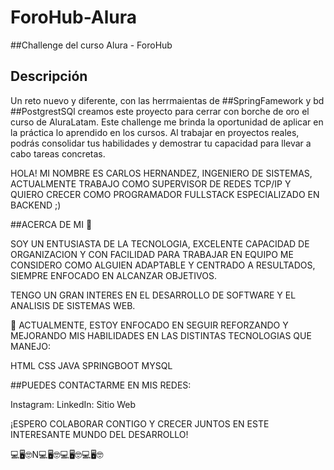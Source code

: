 # ForoHub-Alura

##Challenge del curso Alura - ForoHub

## Descripción
Un reto nuevo y diferente, con las herrmaientas de ##SpringFamework y bd ##PostgrestSQl creamos este proyecto para cerrar con borche de oro el curso de AluraLatam.
Este challenge me brinda la oportunidad de aplicar en la práctica lo aprendido en los cursos. Al trabajar en proyectos reales, podrás consolidar tus habilidades y demostrar tu capacidad para llevar a cabo tareas concretas.

HOLA! MI NOMBRE ES CARLOS HERNANDEZ, INGENIERO DE SISTEMAS, ACTUALMENTE TRABAJO COMO SUPERVISOR DE REDES TCP/IP Y QUIERO CRECER COMO PROGRAMADOR FULLSTACK ESPECIALIZADO EN BACKEND ;)

##ACERCA DE MI 👀

SOY UN ENTUSIASTA DE LA TECNOLOGIA, EXCELENTE CAPACIDAD DE ORGANIZACION Y CON FACILIDAD PARA TRABAJAR EN EQUIPO ME CONSIDERO COMO ALGUIEN ADAPTABLE Y CENTRADO A RESULTADOS, SIEMPRE ENFOCADO EN ALCANZAR OBJETIVOS.

TENGO UN GRAN INTERES EN EL DESARROLLO DE SOFTWARE Y EL ANALISIS DE SISTEMAS WEB.

🌱 ACTUALMENTE, ESTOY ENFOCADO EN SEGUIR REFORZANDO Y MEJORANDO MIS HABILIDADES EN LAS DISTINTAS TECNOLOGIAS QUE MANEJO:

HTML
CSS
JAVA
SPRINGBOOT
MYSQL


##PUEDES CONTACTARME EN MIS REDES:

Instagram: [](https://www.instagram.com/cnhg_dev)
LinkedIn: [](www.linkedin.com/in/carloshernandez-isc)
Sitio Web [](https://github.com/hgCar12/CNHG-SitioWeb)

¡ESPERO COLABORAR CONTIGO Y CRECER JUNTOS EN ESTE INTERESANTE MUNDO DEL DESARROLLO! 

💻🖥️🤓N💻🖥️🤓💻🖥️🤓💻🖥️🤓
